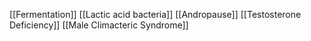 [[Fermentation]]
[[Lactic acid bacteria]]
[[Andropause]]
[[Testosterone Deficiency]]
[[Male Climacteric Syndrome]]
